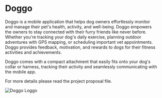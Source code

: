 
# Doggo 

Doggo is a mobile application that helps dog owners effortlessly monitor and manage their pet's health, activity, and well-being. Doggo empowers the owners to stay connected with their furry friends like never before. Whether you're tracking your dog's daily exercise, planning outdoor adventures with GPS mapping, or scheduling important vet appointments. Doggo provides feedback, motivation, and rewards to dogs for their fitness activities and achievements.

Doggo comes with a compact attachment that easily fits onto your dog's collar or harness, tracking their activity and seamlessly communicating with the mobile app.

For more details please read the project proposal file.

![Doggo Loggo](https://github.com/shir-tz/Doggo/assets/118129728/0c293920-eedc-4512-b293-33709fe0d378)
